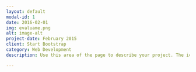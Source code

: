 ```yaml
---
layout: default
modal-id: 1
date: 2016-02-01
img: evaluame.png
alt: image-alt
project-date: February 2015
client: Start Bootstrap
category: Web Development
description: Use this area of the page to describe your project. The icon above is part of a free icon set by <a href="https://sellfy.com/p/8Q9P/jV3VZ/">Flat Icons</a>. On their website, you can download their free set with 16 icons, or you can purchase the entire set with 146 icons for only $12!

---
```

